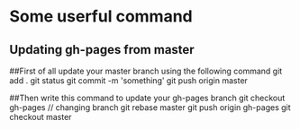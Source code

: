 Some userful command 
===

Updating gh-pages from master
---
##First of all update your master branch using the following command
git add .
git status
git commit -m 'something'
git push origin master

##Then write this command to update your gh-pages branch
git checkout gh-pages  // changing branch
git rebase master
git push origin gh-pages
git checkout master

